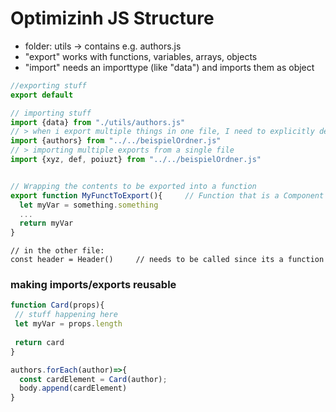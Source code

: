 # Optimizinh JS Structure
* folder: utils -> contains e.g. authors.js
* "export" works with functions, variables, arrays, objects 
* "import" needs an importtype (like "data") and imports them as object

```js
//exporting stuff
export default

// importing stuff
import {data} from "./utils/authors.js"
// > when i export multiple things in one file, I need to explicitly define the "data" into {dataname}
import {authors} from "../../beispielOrdner.js"
// > importing multiple exports from a single file
import {xyz, def, poiuzt} from "../../beispielOrdner.js"


// Wrapping the contents to be exported into a function
export function MyFunctToExport(){     // Function that is a Component starts with a capital letter 
  let myVar = something.something
  ...
  return myVar
} 
```

```
// in the other file:
const header = Header()     // needs to be called since its a function
```

### making imports/exports reusable
```js
function Card(props){
 // stuff happening here
 let myVar = props.length
 
 return card
}

authors.forEach(author)=>{
  const cardElement = Card(author);
  body.append(cardElement)
}
```
